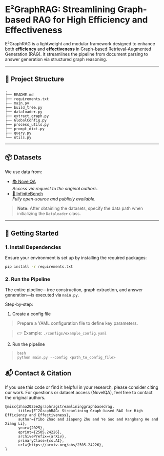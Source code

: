 # E²GraphRAG: Streamlining Graph-based RAG for High Efficiency and Effectiveness

E²GraphRAG is a lightweight and modular framework designed to enhance both **efficiency** and **effectiveness** in Graph-based Retrieval-Augmented Generation (RAG). It streamlines the pipeline from document parsing to answer generation via structured graph reasoning.

---

## 📁 Project Structure

```
.
├── README.md
├── requirements.txt
├── main.py
├── build_tree.py
├── dataloader.py
├── extract_graph.py
├── GlobalConfig.py
├── process_utils.py
├── prompt_dict.py
├── query.py
└── utils.py
```


---

## 📦 Datasets

We use data from:

- [📚 NovelQA](https://huggingface.co/datasets/NovelQA/NovelQA)  
  *Access via request to the original authors.*
- [🔁 InfiniteBench](https://github.com/OpenBMB/InfiniteBench)  
  *Fully open-source and publicly available.*

> **Note:** After obtaining the datasets, specify the data path when initializing the `Dataloader` class.

---

## 🚀 Getting Started

### 1. Install Dependencies

Ensure your environment is set up by installing the required packages:

```bash
pip install -r requirements.txt
```

### 2. Run the Pipeline

The entire pipeline—tree construction, graph extraction, and answer generation—is executed via `main.py`.

Step-by-step:

1. Create a config file

> Prepare a YAML configuration file to define key parameters.

> 👉 Example: `./configs/example_config.yaml`

2. Run the pipeline

> ```
> bash
> python main.py --config <path_to_config_file>
> ```

## 📬 Contact & Citation

If you use this code or find it helpful in your research, please consider citing our work. For questions or dataset access (NovelQA), feel free to contact the original authors.

```
@misc{zhao2025e2graphragstreamlininggraphbasedrag,
      title={E^2GraphRAG: Streamlining Graph-based RAG for High Efficiency and Effectiveness}, 
      author={Yibo Zhao and Jiapeng Zhu and Ye Guo and Kangkang He and Xiang Li},
      year={2025},
      eprint={2505.24226},
      archivePrefix={arXiv},
      primaryClass={cs.AI},
      url={https://arxiv.org/abs/2505.24226}, 
}
```
